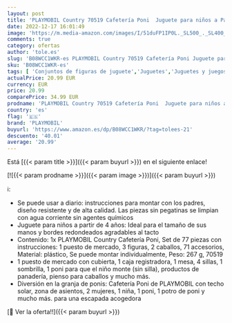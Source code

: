 ```yaml
---
layout: post
title: 'PLAYMOBIL Country 70519 Cafetería Poni  Juguete para niños a Partir de 4 años'
date: 2022-12-17 16:01:49
image: 'https://m.media-amazon.com/images/I/51duFP1IP0L._SL500_._SL400_.jpg'
comments: true
category: ofertas
author: 'tole.es'
slug: 'B08WCC1WKR-es PLAYMOBIL Country 70519 Cafetería Poni Juguete para niños...'
sku: 'B08WCC1WKR-es'
tags: [ 'Conjuntos de figuras de juguete','Juguetes','Juguetes y juegos','Muñecos y figuras','playmobil','🇪🇸', ]
actualPrice: 20.99 EUR
currency: EUR
price: 20.99
comparePrice: 34.99 EUR
prodname: 'PLAYMOBIL Country 70519 Cafetería Poni  Juguete para niños a Partir de 4 años'
country: 'es'
flag: '🇪🇸'
brand: 'PLAYMOBIL'
buyurl: 'https://www.amazon.es/dp/B08WCC1WKR/?tag=tolees-21'
descuento: '40.01'
average: '20.99'
---
```


Está [{{< param title >}}]({{< param buyurl >}}) en el siguiente enlace!

[![{{< param prodname >}}]({{< param image >}})]({{< param buyurl >}})

ℹ️:

- Se puede usar a diario: instrucciones para montar con los padres, diseño resistente y de alta calidad. Las piezas sin pegatinas se limpian con agua corriente sin agentes químicos
- Juguete para niños a partir de 4 años: Ideal para el tamaño de sus manos y bordes redondeados agradables al tacto
- Contenido: 1x PLAYMOBIL Country Cafetería Poni, Set de 77 piezas con instrucciones: 1 puesto de mercado, 3 figuras, 2 caballos, 71 accesorios, Material: plástico, Se puede montar individualmente, Peso: 267 g, 70519
- 1 puesto de mercado con cubierta, 1 caja registradora, 1 mesa, 4 sillas, 1 sombrilla, 1 poni para que el niño monte (sin silla), productos de panadería, pienso para caballos y mucho más.
- Diversión en la granja de ponis: Cafetería Poni de PLAYMOBIL con techo solar, zona de asientos, 2 mujeres, 1 niña, 1 poni, 1 potro de poni y mucho más. para una escapada acogedora

[🛒 Ver la oferta!!]({{< param buyurl >}})
